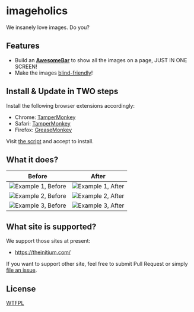 # imageholics

We insanely love images. Do you?

## Features

* Build an [**AwesomeBar**](https://github.com/initiumlab/imageholics#what-it-does) to show all the images on a page, JUST IN ONE SCREEN!
* Make the images [blind-friendly](http://initiumlab.com)!

## Install & Update in TWO steps

Install the following browser extensions accordingly:

   * Chrome: [TamperMonkey](https://chrome.google.com/webstore/detail/tampermonkey/dhdgffkkebhmkfjojejmpbldmpobfkfo?hl=en)
   * Safari: [TamperMonkey](https://safari.tampermonkey.net/tampermonkey.safariextz)
   * Firefox: [GreaseMonkey](https://addons.mozilla.org/zh-tw/firefox/addon/greasemonkey/) 

Visit [the script](https://raw.githubusercontent.com/initiumlab/imageholics/master/Imageholics.user.js) and accept to install.

## What it does?

| Before  | After |
| ------------- | ------------- |
| ![Example 1, Before](https://raw.githubusercontent.com/initiumlab/imageholics/master/misc/ex1-before.png) | ![Example 1, After](https://raw.githubusercontent.com/initiumlab/imageholics/master/misc/ex1-after.png) |
| ![Example 2, Before](https://raw.githubusercontent.com/initiumlab/imageholics/master/misc/ex2-before.png) | ![Example 2, After](https://raw.githubusercontent.com/initiumlab/imageholics/master/misc/ex2-after.png) |
| ![Example 3, Before](https://raw.githubusercontent.com/initiumlab/imageholics/master/misc/before.png) | ![Example 3, After](https://raw.githubusercontent.com/initiumlab/imageholics/master/misc/after.png) |

## What site is supported?

We support those sites at present:

* <https://theinitium.com/>

If you want to support other site, feel free to submit Pull Request or simply 
[file an issue](https://github.com/initiumlab/imageholics/issues/new).

## License

[WTFPL](http://www.wtfpl.net/about/)
